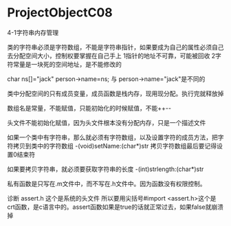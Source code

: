 # ProjectObjectC08
4-1字符串内存管理

类的字符串必须是字符数组，不能是字符串指针，如果要成为自己的属性必须自己去分配空间大小，控制权要掌握在自己手上
1指针的地址不可靠，可能被回收
2字符常量是一块死的空间地址，是不能修改的

char ns[]="jack"
person->name=ns;
与 person->name="jack"是不同的

类中分配空间的只有成员变量，成员函数是栈内存，现用现分配。执行完就释放掉
 
数组名是常量，不能赋值，只能初始化的时候赋值，不能++--

头文件不能初始化赋值，因为头文件根本没有分配内存，只是一个描述文件

如果一个类中有字符串，那么就必须有字符数组，以及设置字符的成员方法，把字符拷贝到类中的字符数组 -(void)setName:(char*)str
拷贝字符数组最后要记得设置0结束符

如果要拷贝字符串，就必须要获取字符串的长度
 -(int)strlength:(char*)str

私有函数是只写在.m文件中，而不写在.h文件中。因为函数没有权限控制。

诊断 assert.h 这个是系统的头文件 所以要用尖括号#import <assert.h>这个是crt函数，是c语言中的。assert函数如果是true的话就正常过去，如果false就崩溃掉
